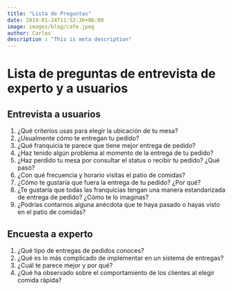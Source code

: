 ```yaml
---
title: "Lista de Preguntas"
date: 2019-01-24T11:52:36+06:00
image: images/blog/cafe.jpeg
author: Carlos
description : "This is meta description"
---
```


# Lista de preguntas de entrevista de experto y a usuarios

Entrevista a usuarios
-----

1. ¿Qué criterios usas para elegir la ubicación de tu mesa?
2. ¿Usualmente cómo te entregan tu pedido?
3. ¿Qué franquicia te parece que tiene mejor entrega de pedido?
4. ¿Haz tenido algún problema al momento de la entrega de tu pedido? 
5. ¿Haz perdido tu mesa por consultar el status o recibir tu pedido? ¿Qué pasó?
6. ¿Con qué frecuencia y horario visitas el patio de comidas?
7. ¿Cómo te gustaría que fuera la entrega de tu pedido? ¿Por qué?
8. ¿Te gustaría que todas las franquicias tengan una manera estandarizada de entrega de pedido? ¿Cómo te lo imaginas?
9. ¿Podrías contarnos alguna anécdota que te haya pasado o hayas visto en el patio de comidas?

Encuesta a experto
----

1. ¿Qué tipo de entregas de pedidos conoces?
2. ¿Qué es lo más complicado de implementar en un sistema de entregas?
3. ¿Cuál te parece mejor y por qué?
4. ¿Qué ha observado sobre el comportamiento de los clientes al elegir comida rápida?

